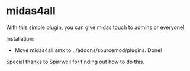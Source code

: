 midas4all
=========

With this simple plugin, you can give midas touch to admins or everyone!

Installation:
- Move midas4all.smx to ../addons/sourcemod/plugins. Done!

Special thanks to Spirrwell for finding out how to do this.
